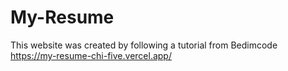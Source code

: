# My-Resume
This website was created by following a tutorial from Bedimcode
https://my-resume-chi-five.vercel.app/
